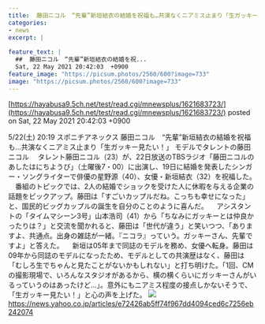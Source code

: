 ```yaml
---
title:  藤田ニコル　“先輩”新垣結衣の結婚を祝福も…共演なくニアミス止まり「生ガッキー見たい！」  
categories:
- news
excerpt: |
  
feature_text: |
  ##  藤田ニコル　“先輩”新垣結衣の結婚を祝...
  Sat, 22 May 2021 20:42:03  +0900
feature_image: "https://picsum.photos/2560/600?image=733"
image: "https://picsum.photos/2560/600?image=733"
---
```


[https://hayabusa9.5ch.net/test/read.cgi/mnewsplus/1621683723/](https://hayabusa9.5ch.net/test/read.cgi/mnewsplus/1621683723/)
posted on Sat, 22 May 2021 20:42:03  +0900

<!--more-->

5/22(土) 20:19 スポニチアネックス 藤田ニコル　“先輩”新垣結衣の結婚を祝福も…共演なくニアミス止まり「生ガッキー見たい！」 モデルでタレントの藤田ニコル 　タレント藤田ニコル（23）が、22日放送のTBSラジオ「藤田ニコルのあしたはにちようび」（土曜後7・00）に出演し、19日に結婚を発表したシンガー・ソングライターで俳優の星野源（40）、女優・新垣結衣（32）を祝福した。 　番組のトピックでは、2人の結婚でショックを受けた人に休暇を与える企業の話題をピックアップ。藤田は「すごいカップルだね。こっちも幸せになった」と、国民的ビッグカップルの誕生を自分のことのように喜んだ。 　アシスタントの「タイムマシーン3号」山本浩司（41）から「ちなみにガッキーとは仲良かったりは？」と交流を聞かれると、藤田は「世代が違う」と笑いつつ、「ありますよ、共通点。出身の雑誌が一緒。『ニコラ』っていう。ガッキーさん、先輩ですよ」と答えた。 　新垣は05年まで同誌のモデルを務め、女優へ転身。藤田は09年から同誌のモデルになったため、モデルとしての共演歴はなく、藤田は「むしろ生でちゃんと見たことがないかもしれない」と打ち明けた。「1回、CMの撮影現場で、いろんなスタジオがあるから、横の横くらいにガッキーさんがいるっていうのはあったけど…」。意外にもニアミス程度の接点しかないそうで、「生ガッキー見たい！」と心の声を上げた。 ![](https://amd-pctr.c.yimg.jp/r/iwiz-amd/20210522-00000261-spnannex-000-4-view.jpg) https://news.yahoo.co.jp/articles/e72426ab5ff74f967dd4094ced6c7256eb242074
